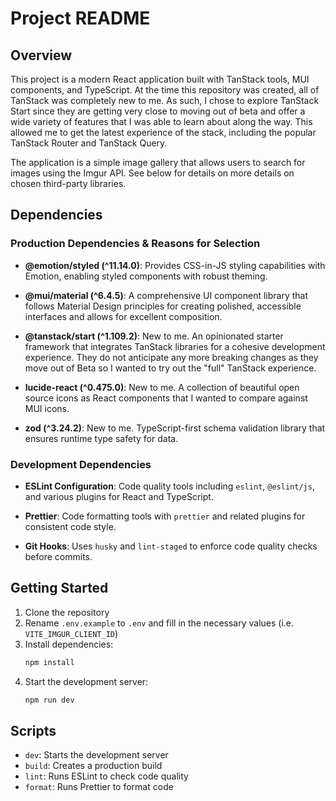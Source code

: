 # Project README

## Overview

This project is a modern React application built with TanStack tools, MUI components, and TypeScript. At the time this
repository was created, all of TanStack was completely new to me. As such, I chose to explore TanStack Start since they
are
getting very close to moving out of beta and offer a wide variety of features that I was able to learn about along
the way. This allowed me to get the latest experience of the stack, including the popular TanStack Router and TanStack
Query.

The application is a simple image gallery that allows users to search for images using the Imgur API. See below for
details on more details on chosen third-party libraries.

## Dependencies

### Production Dependencies & Reasons for Selection

- **@emotion/styled (^11.14.0)**: Provides CSS-in-JS styling capabilities with Emotion, enabling styled components with
  robust theming.

- **@mui/material (^6.4.5)**: A comprehensive UI component library that follows Material Design principles for creating
  polished, accessible interfaces and allows for excellent composition.

- **@tanstack/start (^1.109.2)**: New to me. An opinionated starter framework that integrates TanStack libraries for a
  cohesive development experience. They do not anticipate any more breaking changes as they move out of Beta so I wanted
  to try out the "full" TanStack experience.

- **lucide-react (^0.475.0)**: New to me. A collection of beautiful open source icons as React components that I wanted
  to compare against MUI icons.

- **zod (^3.24.2)**: New to me. TypeScript-first schema validation library that ensures runtime type safety for data.

### Development Dependencies

- **ESLint Configuration**: Code quality tools including `eslint`, `@eslint/js`, and various plugins for React and
  TypeScript.

- **Prettier**: Code formatting tools with `prettier` and related plugins for consistent code style.

- **Git Hooks**: Uses `husky` and `lint-staged` to enforce code quality checks before commits.

## Getting Started

1. Clone the repository
2. Rename `.env.example` to `.env` and fill in the necessary values (i.e. `VITE_IMGUR_CLIENT_ID`)
3. Install dependencies:
   ```bash
   npm install
   ```
4. Start the development server:
   ```bash
   npm run dev
   ```

## Scripts

- `dev`: Starts the development server
- `build`: Creates a production build
- `lint`: Runs ESLint to check code quality
- `format`: Runs Prettier to format code
